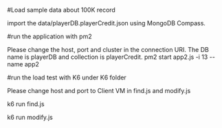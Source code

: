 #Load sample data about 100K record

import the data/playerDB.playerCredit.json using MongoDB Compass.

#run the application with pm2

Please change the host, port and cluster in the connection URI.   The DB name is playerDB and collection is playerCredit. 
pm2 start app2.js -i 13 --name app2

#run the load test with K6 under K6 folder

Please change host and port to Client VM in find.js and modify.js 

k6 run find.js

k6 run modify.js
